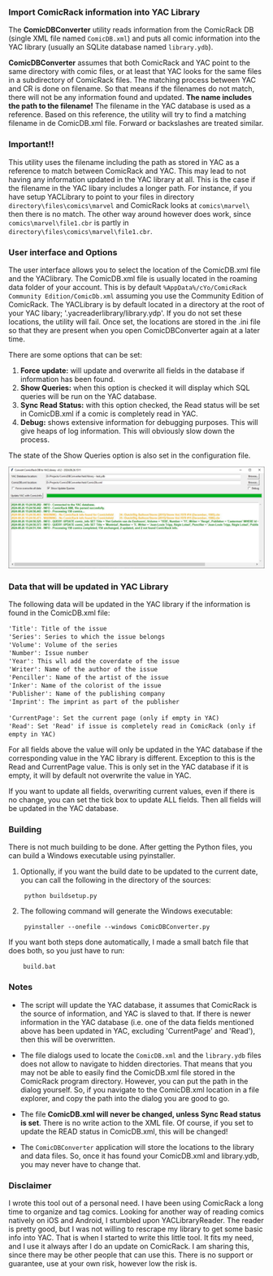 ### Import ComicRack information into YAC Library
The **ComicDBConverter** utility reads information from the ComicRack DB (single XML file named `ComicDB.xml`) and
puts all comic information into the YAC library (usually an SQLite database named `library.ydb`).

**ComicDBConverter** assumes that both ComicRack and YAC point to the same directory with comic files, or at least that YAC looks for the same files in a subdirectory of ComicRack files. The matching process between YAC and CR is done on filename. So that means if the filenames do not match, there will not be any information found and updated. **The name includes the path to the filename!**  The filename in the YAC database is used as a reference. Based on this reference, the utility will try to find a matching filename in de ComicDB.xml file. Forward or backslashes are treated similar.

### Important!!

This utility uses the filename including the path as stored in YAC as a reference to match between ComicRack and YAC. This may lead to not having any information updated in the YAC library at all. This is the case if the filename in the YAC libary includes a longer path. For instance, if you have setup YACLibrary to point to your files in directory `directory\files\comics\marvel` and ComicRack looks at `comics\marvel\` then there is no match. The other way around however does work, since `comics\marvel\file1.cbr` is partly in `directory\files\comics\marvel\file1.cbr`.

### User interface and Options
The user interface allows you to select the location of the ComicDB.xml file and the YAClibrary. The ComicDB.xml file is usually located in the roaming data folder of your account. This is by default `%AppData%/cYo/ComicRack Community Edition/ComicDb.xml` assuming you use the Community Edition of ComicRack. The YACLibrary is by default located in a directory at the root of your YAC libary; '.yacreaderlibrary/library.ydp'. If you do not set these locations, the utility will fail. Once set, the locations are stored in the .ini file so that they are present when you open ComicDBConverter again at a later time.

There are some options that can be set:
1. **Force update:** will update and overwrite all fields in the database if information has been found.
2. **Show Queries:** when this option is checked it will display which SQL queries will be run on the YAC database.
3. **Sync Read Status:** with this option checked, the Read status will be set in ComicDB.xml if a comic is completely read in YAC.
4. **Debug:** shows extensive information for debugging purposes. This will give heaps of log information. This will obviously slow down the process.

The state of the Show Queries option is also set in the configuration file.


![User Interface](screenshot.png)


### Data that will be updated in YAC Library
The following data will be updated in the YAC library if the information is found in the ComicDB.xml file:

    'Title': Title of the issue
    'Series': Series to which the issue belongs
    'Volume': Volume of the series
    'Number': Issue number
    'Year': This wll add the coverdate of the issue
    'Writer': Name of the author of the issue
    'Penciller': Name of the artist of the issue
    'Inker': Name of the colorist of the issue
    'Publisher': Name of the publishing company
    'Imprint': The imprint as part of the publisher

    'CurrentPage': Set the current page (only if empty in YAC)
    'Read': Set 'Read' if issue is completely read in ComicRack (only if empty in YAC)

For all fields above the value will only be updated in the YAC database if the corresponding value in the YAC library is different. Exception to this is the Read and CurrentPage value. This is only set in the YAC database if it is empty, it will by default not overwrite the value in YAC.

If you want to update all fields, overwriting current values, even if there is no change, you can set the tick box to update ALL fields. Then all fields will be updated in the YAC database.

### Building
There is not much building to be done. After getting the Python files, you can build a Windows executable using pyinstaller. 

1. Optionally, if you want the build date to be updated to the current date, you can call the following in the directory of the sources:

        python buildsetup.py

2. The following command will generate the Windows executable:

        pyinstaller --onefile --windows ComicDBConverter.py


If you want both steps done automatically, I made a small batch file that does both, so you just have to run:

        build.bat


### Notes
- The script will update the YAC database, it assumes that ComicRack is the source of information, and YAC is slaved to that. If there is newer information in the YAC database (i.e. one of the data fields mentioned above has been updated in YAC, excluding 'CurrentPage' and 'Read'), then this will be overwritten. 

- The file dialogs used to locate the `ComicDB.xml` and the `library.ydb` files does not allow to navigate to hidden directories. That means that you may not be able to easily find the ComicDB.xml file stored in the ComicRack program directory. However, you can put the path in the dialog yourself. So, if you navigate to the ComicDB.xml location in a file explorer, and copy the path into the dialog you are good to go. 

- The file **ComicDB.xml will never be changed, unless Sync Read status is set**. There is no write action to the XML file. Of course, if you set to update the READ status in ComicDB.xml, this will be changed!

- The `ComicDBConverter` application will store the locations to the library and data files. So, once it has found your ComicDB.xml and library.ydb, you may never have to change that.

### Disclaimer
I wrote this tool out of a personal need. I have been using ComicRack a long time to organize and tag comics. Looking for another way of reading comics natively on iOS and Android, I stumbled upon YACLibraryReader. The reader is pretty good, but I was not willing to rescrape my library to get some basic info into YAC. That is when I started to write this little tool. It fits my need, and I use it always after I do an update on ComicRack. I am sharing this, since there may be other people that can use this. There is no support or guarantee, use at your own risk, however low the risk is.

